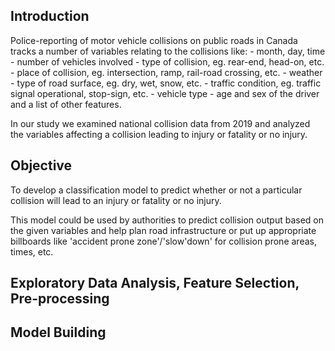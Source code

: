 ## Introduction
Police-reporting of motor vehicle collisions on public roads in Canada tracks a number of variables relating to the collisions like:
    - month, day, time
    - number of vehicles involved
    - type of collision, eg. rear-end, head-on, etc.
    - place of collision, eg. intersection, ramp, rail-road crossing, etc.
    - weather
    - type of road surface, eg. dry, wet, snow, etc.
    - traffic condition, eg. traffic signal operational, stop-sign, etc.
    - vehicle type
    - age and sex of the driver
    and a list of other features.

In our study we examined national collision data from 2019 and analyzed the variables affecting a collision leading to injury or fatality or no injury.

## Objective
To develop a classification model to predict whether or not a particular collision will lead to an injury or fatality or no injury.

This model could be used by authorities to predict collision output based on the given variables and help plan road infrastructure or put up appropriate billboards like 'accident prone zone'/'slow'down' for collision prone areas, times, etc.

## Exploratory Data Analysis, Feature Selection, Pre-processing

## Model Building
